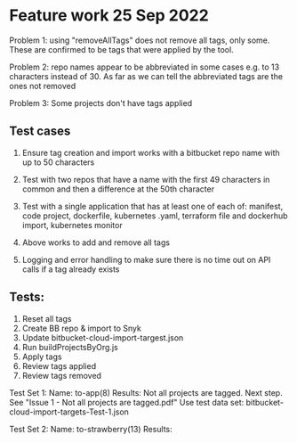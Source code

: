 # Feature work 25 Sep 2022

Problem 1: using "removeAllTags" does not remove all tags, only some. These are confirmed to be tags that were applied by the tool.

Problem 2: repo names appear to be abbreviated in some cases e.g. to 13 characters instead of 30. As far as we can tell the abbreviated tags are the ones not removed

Problem 3: Some projects don't have tags applied

## Test cases

1. Ensure tag creation and import works with a bitbucket repo name with up to 50 characters

2. Test with two repos that have a name with the first 49 characters in common and then a difference at the 50th character

3. Test with a single application that has at least one of each of: manifest, code project, dockerfile, kubernetes .yaml, terraform file and dockerhub import, kubernetes monitor

4. Above works to add and remove all tags

5. Logging and error handling to make sure there is no time out on API calls if a tag already exists

## Tests:

1. Reset all tags
2. Create BB repo & import to Snyk
3. Update bitbucket-cloud-import-targest.json
4. Run buildProjectsByOrg.js
5. Apply tags
6. Review tags applied
7. Review tags removed 

Test Set 1:
Name: to-app(8)
Results: Not all projects are tagged. Next step. See "Issue 1 - Not all projects are tagged.pdf"
Use test data set:
bitbucket-cloud-import-targets-Test-1.json

Test Set 2:
Name: to-strawberry(13)
Results:




